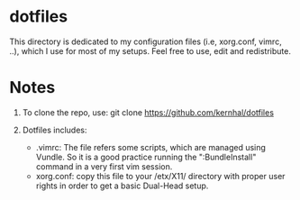 dotfiles
========

This directory is dedicated to my configuration files (i.e, xorg.conf, vimrc, ..), which I use for most of my setups. Feel free to use, edit and redistribute.

Notes
=======

1. To clone the repo, use:
    git clone https://github.com/kernhal/dotfiles

2. Dotfiles includes:
    - .vimrc: The file refers some scripts, which are  managed using Vundle. So it is a good practice running the ":BundleInstall" command in a very first vim session.
    - xorg.conf: copy this file to your /etx/X11/ directory with proper user rights in order to get a basic Dual-Head setup.
